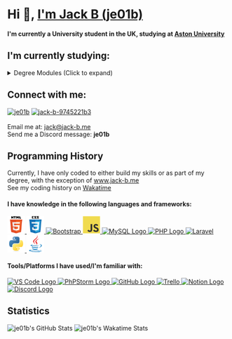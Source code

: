 <h1> Hi 👋, <a href="https://www.jack-b.me" target="_blank">I'm Jack B (je01b)</a> </h1>

<strong>I'm currently a University student in the UK, studying at <a href="https://www.aston.ac.uk" target="_blank" rel="noreferrer noopener">Aston University</a> </strong>

<h2>I'm currently studying: </h2>
<details>
<summary>Degree Modules (Click to expand)</summary>

<p style="margin-left: 25px;">These are the modules that I have studied in <strong>Year 1</strong> of the course:</p> 
<ul>
    <li><a href="https://www.jack-b.me/modules/FOP"> Foundations of Object Oriented Programming </a> (September 2022 - December 2022)</li>
    <li><a href="https://www.jack-b.me/modules/MCP">Mathematics for Computing Professionals </a> (September 2022 - December 2022)</li>
    <li><a href="https://www.jack-b.me/modules/CS">Computer Systems </a> (September 2022 - December 2022)</li>
    <li><a href="https://www.jack-b.me/modules/marketing">Introduction to Marketing Management </a> (September 2022 - December 2022)</li>
    <li><a href="https://www.jack-b.me/modules/accounting">Introductory Accounting for Business </a> (January 2023 - April 2023)</li>
    <li><a href="https://www.jack-b.me/modules/IAD">Internet Applications & Database Design </a> (January 2023 - April 2023)</li>
    <li><a href="https://www.jack-b.me/modules/PSA">Professional and Social Aspects of Computing </a> (January 2023 - April 2023)</li>
</ul>
<p style="margin-left: 25px;">These are the modules that I have studied or will study in <strong>Year 2</strong> of the course:</p> 
<ul>
    <li>Team Project (September 2023 - December 2023)</li>
    <li>Data Structures & Algorithms in Java (September 2023 - December 2023)</li>
    <li>Software Engineering (September 2023 - December 2023)</li>
    <li>Team Project (September 2023 - April 2024)</li>
    <li>Human-Computer Interaction (January 2024 - April 2024)</li>
    <li>Information Security (January 2024 - April 2024)</li>
    <li>Doing e-business (January 2024 - April 2024)</li>
</ul>

</details>

<h2>Connect with me:</h2>
<p>  
    <a href="https://twitter.com/je01b" target="blank"><img src="https://raw.githubusercontent.com/rahuldkjain/github-profile-readme-generator/master/src/images/icons/Social/twitter.svg" alt="je01b" height="30" width="40" /></a>  
    <a href="https://linkedin.com/in/jack-b-9745221b3" target="blank"><img src="https://raw.githubusercontent.com/rahuldkjain/github-profile-readme-generator/master/src/images/icons/Social/linked-in-alt.svg" alt="jack-b-9745221b3" height="30" width="40" /></a>  
    <br><br>
    Email me at: <a href="mailto:jack@jack-b.me">jack@jack-b.me</a>
    <br>
    Send me a Discord message: <strong>je01b</strong>
</p>

<h2>Programming History</h2>
<p>Currently, I have only coded to either build my skills or as part of my degree, with the exception of <a href="https://www.jack-b.me"> www.jack-b.me</a>
<br>
See my coding history on <a href="https://wakatime.com/@je01b"> Wakatime </a>
</p>

<h4>I have knowledge in the following languages and frameworks:</h4>

<p> 
<a href="https://www.w3.org/html/" target="_blank" rel="noreferrer"> <img src="https://raw.githubusercontent.com/devicons/devicon/master/icons/html5/html5-original-wordmark.svg" alt="html5" width="40" height="40"/> </a> 
<a href="https://www.w3schools.com/css/" target="_blank" rel="noreferrer"> <img src="https://raw.githubusercontent.com/devicons/devicon/master/icons/css3/css3-original-wordmark.svg" alt="css3" width="40" height="40"/> </a> 
<a href="https://getbootstrap.com/" target="_blank" rel="noreferrer"> <img src="https://cdn.jsdelivr.net/gh/devicons/devicon/icons/bootstrap/bootstrap-original.svg" alt="Bootstrap" width="40" height="40"/> </a>
<a href="https://developer.mozilla.org/en-US/docs/Web/JavaScript" target="_blank" rel="noreferrer"> <img src="https://raw.githubusercontent.com/devicons/devicon/master/icons/javascript/javascript-original.svg" alt="javascript" width="40" height="40" /> </a> 
<a href="https://www.mysql.com/" target="_blank" rel="noreferrer"> <img src="https://cdn.jsdelivr.net/gh/devicons/devicon/icons/mysql/mysql-original-wordmark.svg" width="40" height="40" alt="MySQL Logo" /> </a>
<a href="https://www.php.net/" target="_blank" rel="noreferrer"> <img src="https://cdn.jsdelivr.net/gh/devicons/devicon/icons/php/php-original.svg" width="40" height="40" alt="PHP Logo" /> </a>
<a href="https://laravel.com/" target="_blank" rel="noreferrer noopener"> <img
src="https://upload.wikimedia.org/wikipedia/commons/thumb/9/9a/Laravel.svg/1969px-Laravel.svg.png" alt="Laravel" width="40" height="40" /> </a>
<a href="https://www.python.org" target="_blank" rel="noreferrer"> <img src="https://raw.githubusercontent.com/devicons/devicon/master/icons/python/python-original.svg" alt="python" width="40" height="40"/> </a> 
<a href="https://www.java.com" target="_blank" rel="noreferrer"> <img src="https://raw.githubusercontent.com/devicons/devicon/master/icons/java/java-original.svg" alt="java" width="40" height="40"/> </a> 
</p>

<h4>Tools/Platforms I have used/I'm familiar with:</h4

<p>
<a href="https://code.visualstudio.com/" target="_blank" rel="noreferrer"> <img src="https://cdn.worldvectorlogo.com/logos/visual-studio-code-1.svg" width="40" height="40" alt="VS Code Logo" /> </a>
<a href="https://www.jetbrains.com/phpstorm/" target="_blank" rel="noreferrer"> <img src="https://cdn.jsdelivr.net/gh/devicons/devicon/icons/phpstorm/phpstorm-original.svg" width="40" height="40" alt="PhPStorm Logo" /> </a>
<a href="https://github.com/" target="_blank" rel="noreferrer"> <img src="https://cdn.jsdelivr.net/gh/devicons/devicon/icons/github/github-original.svg" width="40" height="40" alt="GitHub Logo" /> </a>
<a href="https://trello.com/" target="_blank" rel="noreferrer"> <img src="https://cdn.jsdelivr.net/gh/devicons/devicon/icons/trello/trello-plain.svg" alt="Trello" width="40" height="40"  /> </a>
<a href="https://www.notion.so/" target="_blank" rel="noreferrer"> <img src="https://cdn.worldvectorlogo.com/logos/notion-logo-1.svg" width="40" height="40" alt="Notion Logo" /> </a>
<a href="https://discord.com/" target="_blank" rel="noreferrer"> <img src="https://www.svgrepo.com/show/353655/discord-icon.svg" width="40" height="40" alt="Discord Logo" /> </a>
</p>

<h2>Statistics</h2>
<img src="https://github-readme-stats-je01b.vercel.app/api?username=je01b&hide=stars,contribs&count_private=true&show_icons=true&theme=transparent" alt="je01b's GitHub Stats">
<img src="https://github-readme-stats.vercel.app/api/wakatime?username=je01b&layout=compact&theme=transparent&hide=ini,git+config,apache+config,scss,other,text,json" alt="je01b's Wakatime Stats">
